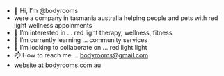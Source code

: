 - 👋 Hi, I’m @bodyrooms
- were a company in tasmania australia helping people and pets with red light wellness appoinments
- 👀 I’m interested in ... red light therapy, wellness, fitness
- 🌱 I’m currently learning ... community services
- 💞️ I’m looking to collaborate on ... red light light
- 📫 How to reach me ... bodyrooms@gmail.com
- website at bodyrooms.com.au

<!---
bodyrooms/bodyrooms is a ✨ special ✨ repository because its `README.md` (this file) appears on your GitHub profile.
You can click the Preview link to take a look at your changes.
--->

